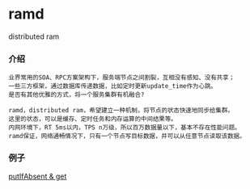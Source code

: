 # ramd
distributed ram

### 介绍

    业界常用的SOA、RPC方案架构下，服务端节点之间割裂，互相没有感知、没有共享；
    一些三方框架，通过数据库传递数据，比如定时更新update_time作为心跳。
    是否有其他优雅的方式，将一个服务集群有机融合?
    
    ramd，distributed ram，希望建立一种机制，将节点的状态快速地同步给集群。
    这里的状态，可以是缓存、定时任务和内存运算的中间结果等。
    内网环境下，RT 5ms以内，TPS n万级，所以百万数据量以下，基本不存在性能问题。
    ramd保证，网络通畅情况下，只有一个节点写目标数据，并可以从任意节点读取该数据。
    
### 例子
    
  [putIfAbsent & get](/src/test/java/eastwind/ramd/test/TestRamd.java)
